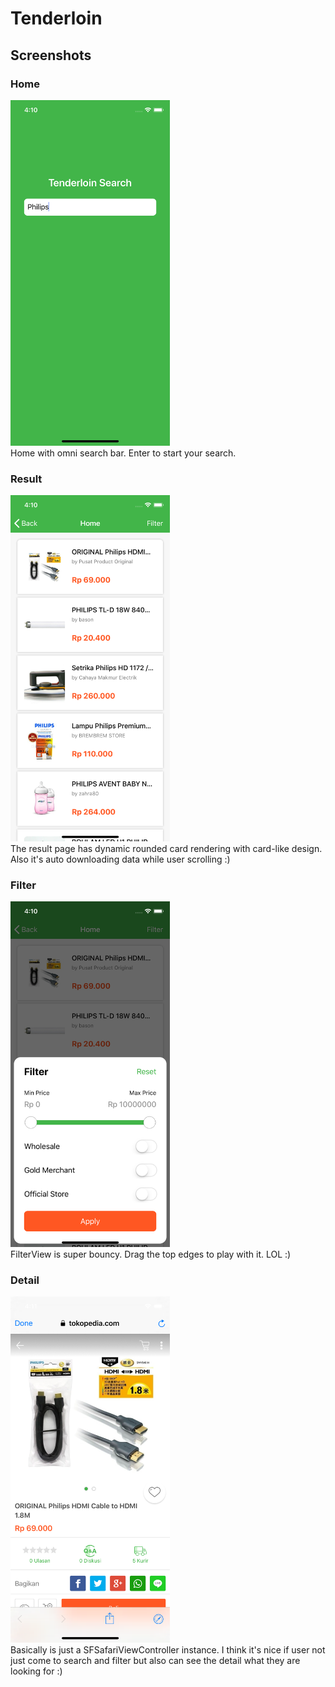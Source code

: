 # Tenderloin

## Screenshots

### Home
<img src="https://github.com/ZulwiyozaPutra/Tenderloin/raw/master/Screenshots/Home.png" width="255">
<br />
Home with omni search bar. Enter to start your search.

### Result
<img src="https://github.com/ZulwiyozaPutra/Tenderloin/raw/master/Screenshots/Result.png" width="255">
<br />
The result page has dynamic rounded card rendering with card-like design. Also it's auto downloading data while user scrolling :)

### Filter
<img src="https://github.com/ZulwiyozaPutra/Tenderloin/raw/master/Screenshots/Filter.png" width="255">
<br />
FilterView is super bouncy. Drag the top edges to play with it. LOL :)

### Detail
<img src="https://github.com/ZulwiyozaPutra/Tenderloin/raw/master/Screenshots/Detail.png" width="255">
<br />
Basically is just a SFSafariViewController instance. I think it's nice if user not just come to search and filter but also can see the detail what they are looking for :)

